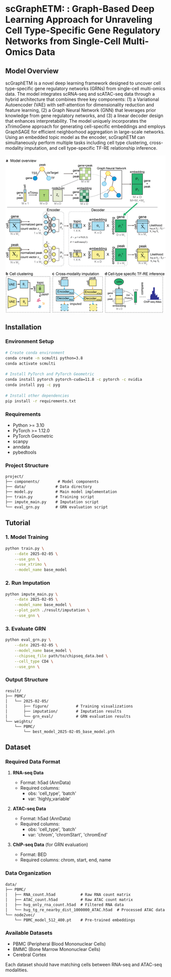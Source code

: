 # scGraphETM: : Graph-Based Deep Learning Approach for Unraveling Cell Type-Specific Gene Regulatory Networks from Single-Cell Multi-Omics Data


## Model Overview

scGraphETM is a novel deep learning framework designed to uncover cell type-specific gene regulatory networks (GRNs) from single-cell multi-omics data. The model integrates scRNA-seq and scATAC-seq data through a hybrid architecture that combines three key components: (1) a Variational Autoencoder (VAE) with self-attention for dimensionality reduction and feature learning, (2) a Graph Neural Network (GNN) that leverages prior knowledge from gene regulatory networks, and (3) a linear decoder design that enhances interpretability. 
The model uniquely incorporates the xTrimoGene approach for generating cell-specific embeddings and employs GraphSAGE for efficient neighborhood aggregation in large-scale networks. Using an embedded topic model as the encoder, scGraphETM can simultaneously perform multiple tasks including cell type clustering, cross-modality imputation, and cell type-specific TF-RE relationship inference.

![Overview of scGraphETM](./figures/figure1-v1.png)

## Installation

### Environment Setup
```bash
# Create conda environment
conda create -n scmulti python=3.8
conda activate scmulti

# Install PyTorch and PyTorch Geometric
conda install pytorch pytorch-cuda=11.8 -c pytorch -c nvidia
conda install pyg -c pyg

# Install other dependencies
pip install -r requirements.txt
```

### Requirements
- Python >= 3.10
- PyTorch >= 1.12.0
- PyTorch Geometric
- scanpy
- anndata
- pybedtools

### Project Structure
```
project/
├── components/        # Model components
├── data/             # Data directory
├── model.py          # Main model implementation
├── train.py          # Training script
├── impute_main.py    # Imputation script
└── eval_grn.py       # GRN evaluation script
```

## Tutorial

### 1. Model Training
```bash
python train.py \
    --date 2025-02-05 \
    --use_gnn \
    --use_xtrimo \
    --model_name base_model
```

### 2. Run Imputation
```bash
python impute_main.py \
    --date 2025-02-05 \
    --model_name base_model \
    --plot_path ./result/imputation \
    --use_gnn \
```

### 3. Evaluate GRN
```bash
python eval_grn.py \
    --date 2025-02-05 \
    --model_name base_model \
    --chipseq_file path/to/chipseq_data.bed \
    --cell_type CD4 \
    --use_gnn \
```

### Output Structure
```
result/
├── PBMC/
│   └── 2025-02-05/
│       ├── figure/            # Training visualizations
│       ├── imputation/        # Imputation results
│       └── grn_eval/          # GRN evaluation results
└── weights/
    └── PBMC/
        └── best_model_2025-02-05_base_model.pth
```

## Dataset

### Required Data Format
1. **RNA-seq Data**
   - Format: h5ad (AnnData)
   - Required columns:
     - obs: 'cell_type', 'batch'
     - var: 'highly_variable'

2. **ATAC-seq Data**
   - Format: h5ad (AnnData)
   - Required columns:
     - obs: 'cell_type', 'batch'
     - var: 'chrom', 'chromStart', 'chromEnd'

3. **ChIP-seq Data** (for GRN evaluation)
   - Format: BED
   - Required columns: chrom, start, end, name

### Data Organization
```
data/
├── PBMC/
│   ├── RNA_count.h5ad           # Raw RNA count matrix
│   ├── ATAC_count.h5ad          # Raw ATAC count matrix
│   ├── hvg_only_rna_count.h5ad  # Filtered RNA data
│   └── hvg_tg_re_nearby_dist_1000000_ATAC.h5ad  # Processed ATAC data
└── node2vec/
    └── PBMC_model_512_400.pt    # Pre-trained embeddings
```

### Available Datasets
- PBMC (Peripheral Blood Mononuclear Cells)
- BMMC (Bone Marrow Mononuclear Cells)
- Cerebral Cortex

Each dataset should have matching cells between RNA-seq and ATAC-seq modalities.